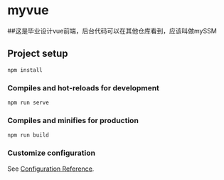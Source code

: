 # myvue
##这是毕业设计vue前端，后台代码可以在其他仓库看到，应该叫做mySSM

## Project setup
```
npm install
```

### Compiles and hot-reloads for development
```
npm run serve
```

### Compiles and minifies for production
```
npm run build
```

### Customize configuration
See [Configuration Reference](https://cli.vuejs.org/config/).
